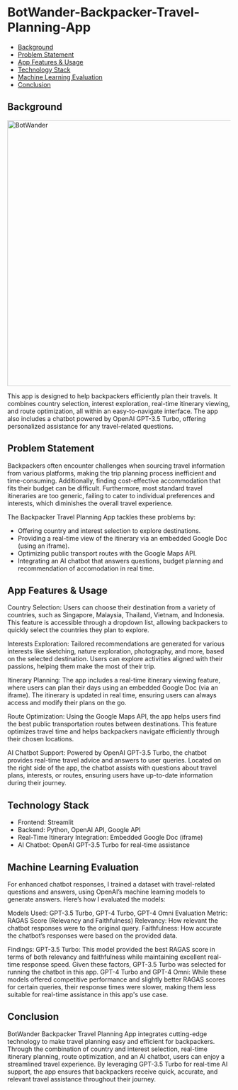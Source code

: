 
# BotWander-Backpacker-Travel-Planning-App
 - [Background](#Background)
 - [Problem Statement](#Problem-Statement)
 - [App Features & Usage](#App-Features-and-Usage)
 - [Technology Stack](#Technology-Stack)
 - [Machine Learning Evaluation](#Machine-Learning-Evaluation)
 - [Conclusion](#Conclusion)
 
## Background
<img src="https://i.imgur.com/FcDrbFF.jpeg" alt="BotWander" width="600"/>

This app is designed to help backpackers efficiently plan their travels. It combines country selection, interest exploration, real-time itinerary viewing, and route optimization, all within an easy-to-navigate interface. The app also includes a chatbot powered by OpenAI GPT-3.5 Turbo, offering personalized assistance for any travel-related questions.

## Problem Statement
Backpackers often encounter challenges when sourcing travel information from various platforms, making the trip planning process inefficient and time-consuming. Additionally, finding cost-effective accommodation that fits their budget can be difficult. Furthermore, most standard travel itineraries are too generic, failing to cater to individual preferences and interests, which diminishes the overall travel experience.

The Backpacker Travel Planning App tackles these problems by:

- Offering country and interest selection to explore destinations.
- Providing a real-time view of the itinerary via an embedded Google Doc (using an iframe).
- Optimizing public transport routes with the Google Maps API.
- Integrating an AI chatbot that answers questions, budget planning and recommendation of accomodation in real time.

## App Features & Usage

Country Selection:
Users can choose their destination from a variety of countries, such as Singapore, Malaysia, Thailand, Vietnam, and Indonesia.
This feature is accessible through a dropdown list, allowing backpackers to quickly select the countries they plan to explore.

Interests Exploration:
Tailored recommendations are generated for various interests like sketching, nature exploration, photography, and more, based on the selected destination.
Users can explore activities aligned with their passions, helping them make the most of their trip.

Itinerary Planning:
The app includes a real-time itinerary viewing feature, where users can plan their days using an embedded Google Doc (via an iframe).
The itinerary is updated in real time, ensuring users can always access and modify their plans on the go.

Route Optimization:
Using the Google Maps API, the app helps users find the best public transportation routes between destinations.
This feature optimizes travel time and helps backpackers navigate efficiently through their chosen locations.

AI Chatbot Support:
Powered by OpenAI GPT-3.5 Turbo, the chatbot provides real-time travel advice and answers to user queries.
Located on the right side of the app, the chatbot assists with questions about travel plans, interests, or routes, ensuring users have up-to-date information during their journey.

## Technology Stack

- Frontend: Streamlit
- Backend: Python, OpenAI API, Google API
- Real-Time Itinerary Integration: Embedded Google Doc (iframe)
- AI Chatbot: OpenAI GPT-3.5 Turbo for real-time assistance

## Machine Learning Evaluation

For enhanced chatbot responses, I trained a dataset with travel-related questions and answers, using OpenAI’s machine learning models to generate answers. Here’s how I evaluated the models:

Models Used: GPT-3.5 Turbo, GPT-4 Turbo, GPT-4 Omni
Evaluation Metric: RAGAS Score (Relevancy and Faithfulness)
Relevancy: How relevant the chatbot responses were to the original query.
Faithfulness: How accurate the chatbot’s responses were based on the provided data.

Findings:
GPT-3.5 Turbo: This model provided the best RAGAS score in terms of both relevancy and faithfulness while maintaining excellent real-time response speed. Given these factors, GPT-3.5 Turbo was selected for running the chatbot in this app.
GPT-4 Turbo and GPT-4 Omni: While these models offered competitive performance and slightly better RAGAS scores for certain queries, their response times were slower, making them less suitable for real-time assistance in this app's use case.

## Conclusion

BotWander Backpacker Travel Planning App integrates cutting-edge technology to make travel planning easy and efficient for backpackers. Through the combination of country and interest selection, real-time itinerary planning, route optimization, and an AI chatbot, users can enjoy a streamlined travel experience. By leveraging GPT-3.5 Turbo for real-time AI support, the app ensures that backpackers receive quick, accurate, and relevant travel assistance throughout their journey.
